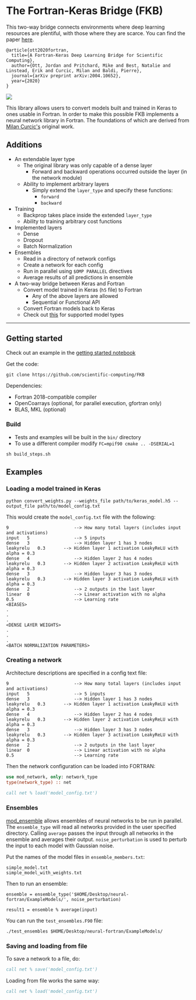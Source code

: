 # The Fortran-Keras Bridge (FKB)

This two-way bridge connects environments where deep learning resources are plentiful, with those where they are scarce. You can find the paper [here](https://arxiv.org/abs/2004.10652).

```
@article{ott2020fortran,
  title={A Fortran-Keras Deep Learning Bridge for Scientific Computing},
  author={Ott, Jordan and Pritchard, Mike and Best, Natalie and Linstead, Erik and Curcic, Milan and Baldi, Pierre},
  journal={arXiv preprint arXiv:2004.10652},
  year={2020}
}
```

![](https://github.com/scientific-computing/FKB/blob/master/Figures/logo.png?raw=true)

This library allows users to convert models built and trained in Keras to ones usable in Fortran. In order to make this possible FKB implements a neural network library in Fortran. The foundations of which are derived from [Milan Curcic's](https://github.com/modern-fortran/neural-fortran) original work.

## Additions
* An extendable layer type
  * The original library was only capable of a dense layer
    * Forward and backward operations occurred outside the layer (in the network module)
  * Ability to implement arbitrary layers
    * Simply extend the `layer_type` and specify these functions:
      * `forward`
      * `backward`
* Training
  * Backprop takes place inside the extended `layer_type`
  * Ability to training arbitrary cost functions
* Implemented layers
  * Dense
  * Dropout
  * Batch Normalization
* Ensembles
  * Read in a directory of network configs
  * Create a network for each config
  * Run in parallel using `$OMP PARALLEL` directives
  * Average results of all predictions in ensemble
* A two-way bridge between Keras and Fortran
  * Convert model trained in Keras (`h5` file) to Fortran
    * Any of the above layers are allowed
    * Sequential or Functional API
  * Convert Fortran models back to Keras
  * Check out [this](https://github.com/scientific-computing/FKB/tree/master/KerasWeightsProcessing#supported-models) for supported model types

---

## Getting started

Check out an example in the [getting started notebook](https://github.com/scientific-computing/FKB/blob/master/GettingStarted.ipynb)

Get the code:

```
git clone https://github.com/scientific-computing/FKB
```

Dependencies:

* Fortran 2018-compatible compiler
* OpenCoarrays (optional, for parallel execution, gfortran only)
* BLAS, MKL (optional)

### Build
* Tests and examples will be built in the `bin/` directory
* To use a different compiler modify `FC=mpif90 cmake .. -DSERIAL=1`

```
sh build_steps.sh
```

## Examples

### Loading a model trained in Keras

```
python convert_weights.py --weights_file path/to/keras_model.h5 --output_file path/to/model_config.txt
```

This would create the `model_config.txt` file with the following:
```
9                         --> How many total layers (includes input and activations)
input	5                 --> 5 inputs
dense	3                 --> Hidden layer 1 has 3 nodes
leakyrelu	0.3       --> Hidden layer 1 activation LeakyReLU with alpha = 0.3
dense	4                 --> Hidden layer 2 has 4 nodes
leakyrelu	0.3       --> Hidden layer 2 activation LeakyReLU with alpha = 0.3
dense	3                 --> Hidden layer 3 has 3 nodes
leakyrelu	0.3       --> Hidden layer 3 activation LeakyReLU with alpha = 0.3
dense	2                 --> 2 outputs in the last layer
linear	0                 --> Linear activation with no alpha
0.5                       --> Learning rate
<BIASES>
.
.
.
<DENSE LAYER WEIGHTS>
.
.
.
<BATCH NORMALIZATION PARAMETERS>
```

### Creating a network

Architecture descriptions are specified in a config text file:
```
9                         --> How many total layers (includes input and activations)
input	5                 --> 5 inputs
dense	3                 --> Hidden layer 1 has 3 nodes
leakyrelu	0.3       --> Hidden layer 1 activation LeakyReLU with alpha = 0.3
dense	4                 --> Hidden layer 2 has 4 nodes
leakyrelu	0.3       --> Hidden layer 2 activation LeakyReLU with alpha = 0.3
dense	3                 --> Hidden layer 3 has 3 nodes
leakyrelu	0.3       --> Hidden layer 3 activation LeakyReLU with alpha = 0.3
dense	2                 --> 2 outputs in the last layer
linear	0                 --> Linear activation with no alpha
0.5                       --> Learning rate
```

Then the network configuration can be loaded into FORTRAN:
```fortran
use mod_network, only: network_type
type(network_type) :: net

call net % load('model_config.txt')
```


### Ensembles
[mod_ensemble](https://github.com/scientific-computing/FKB/blob/master/src/lib/mod_ensemble.F90) allows ensembles of neural networks to be run in parallel. The `ensemble_type` will read all networks provided in the user specified directory. Calling `average` passes the input through all networks in the ensemble and averages their output. `noise_perturbation` is used to perturb the input to each model with Gaussian noise.

Put the names of the model files in `ensemble_members.txt`:
```
simple_model.txt
simple_model_with_weights.txt
```
Then to run an ensemble:
```
ensemble = ensemble_type('$HOME/Desktop/neural-fortran/ExampleModels/', noise_perturbation)

result1 = ensemble % average(input)
```

You can run the `test_ensembles.F90` file:
```
./test_ensembles $HOME/Desktop/neural-fortran/ExampleModels/
```

### Saving and loading from file

To save a network to a file, do:

```fortran
call net % save('model_config.txt')
```

Loading from file works the same way:

```fortran
call net % load('model_config.txt')
```
